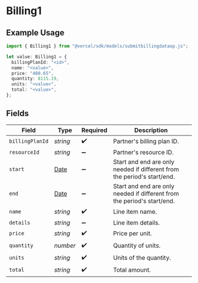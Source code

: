# Billing1

## Example Usage

```typescript
import { Billing1 } from "@vercel/sdk/models/submitbillingdataop.js";

let value: Billing1 = {
  billingPlanId: "<id>",
  name: "<value>",
  price: "480.65",
  quantity: 8115.19,
  units: "<value>",
  total: "<value>",
};
```

## Fields

| Field                                                                                         | Type                                                                                          | Required                                                                                      | Description                                                                                   |
| --------------------------------------------------------------------------------------------- | --------------------------------------------------------------------------------------------- | --------------------------------------------------------------------------------------------- | --------------------------------------------------------------------------------------------- |
| `billingPlanId`                                                                               | *string*                                                                                      | :heavy_check_mark:                                                                            | Partner's billing plan ID.                                                                    |
| `resourceId`                                                                                  | *string*                                                                                      | :heavy_minus_sign:                                                                            | Partner's resource ID.                                                                        |
| `start`                                                                                       | [Date](https://developer.mozilla.org/en-US/docs/Web/JavaScript/Reference/Global_Objects/Date) | :heavy_minus_sign:                                                                            | Start and end are only needed if different from the period's start/end.                       |
| `end`                                                                                         | [Date](https://developer.mozilla.org/en-US/docs/Web/JavaScript/Reference/Global_Objects/Date) | :heavy_minus_sign:                                                                            | Start and end are only needed if different from the period's start/end.                       |
| `name`                                                                                        | *string*                                                                                      | :heavy_check_mark:                                                                            | Line item name.                                                                               |
| `details`                                                                                     | *string*                                                                                      | :heavy_minus_sign:                                                                            | Line item details.                                                                            |
| `price`                                                                                       | *string*                                                                                      | :heavy_check_mark:                                                                            | Price per unit.                                                                               |
| `quantity`                                                                                    | *number*                                                                                      | :heavy_check_mark:                                                                            | Quantity of units.                                                                            |
| `units`                                                                                       | *string*                                                                                      | :heavy_check_mark:                                                                            | Units of the quantity.                                                                        |
| `total`                                                                                       | *string*                                                                                      | :heavy_check_mark:                                                                            | Total amount.                                                                                 |